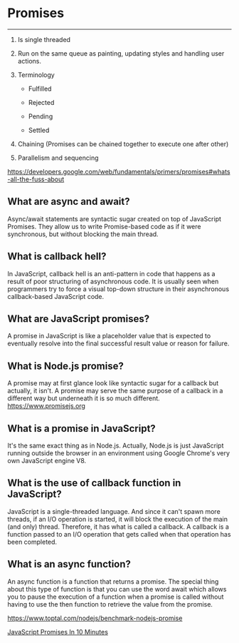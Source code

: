 # Promises

---

1. Is single threaded

2. Run on the same queue as painting, updating styles and handling user actions.

3. Terminology

   - Fulfilled

   - Rejected

   - Pending

   - Settled

4. Chaining (Promises can be chained together to execute one after other)

5. Parallelism and sequencing

<https://developers.google.com/web/fundamentals/primers/promises#whats-all-the-fuss-about>

## What are async and await?

Async/await statements are syntactic sugar created on top of JavaScript Promises. They allow us to write Promise-based code as if it were synchronous, but without blocking the main thread.

## What is callback hell?

In JavaScript, callback hell is an anti-pattern in code that happens as a result of poor structuring of asynchronous code. It is usually seen when programmers try to force a visual top-down structure in their asynchronous callback-based JavaScript code.

## What are JavaScript promises?

A promise in JavaScript is like a placeholder value that is expected to eventually resolve into the final successful result value or reason for failure.

## What is Node.js promise?

A promise may at first glance look like syntactic sugar for a callback but actually, it isn't. A promise may serve the same purpose of a callback in a different way but underneath it is so much different. <https://www.promisejs.org>

## What is a promise in JavaScript?

It's the same exact thing as in Node.js. Actually, Node.js is just JavaScript running outside the browser in an environment using Google Chrome's very own JavaScript engine V8.

## What is the use of callback function in JavaScript?

JavaScript is a single-threaded language. And since it can't spawn more threads, if an I/O operation is started, it will block the execution of the main (and only) thread. Therefore, it has what is called a callback. A callback is a function passed to an I/O operation that gets called when that operation has been completed.

## What is an async function?

An async function is a function that returns a promise. The special thing about this type of function is that you can use the word await which allows you to pause the execution of a function when a promise is called without having to use the then function to retrieve the value from the promise.

<https://www.toptal.com/nodejs/benchmark-nodejs-promise>

[JavaScript Promises In 10 Minutes](https://www.youtube.com/watch?v=DHvZLI7Db8E)
